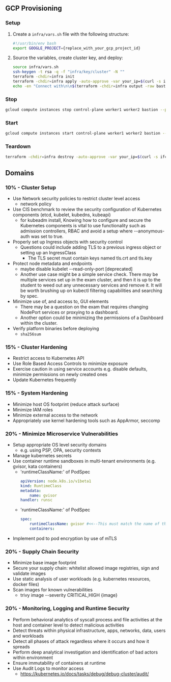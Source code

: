 ## GCP Provisioning

### Setup

1. Create a `infra/vars.sh` file with the following structure:

    ```sh
    #!/usr/bin/env bash
    export GOOGLE_PROJECT={replace_with_your_gcp_project_id}
    ```

2. Source the variables, create cluster key, and deploy:

    ```sh
    source infra/vars.sh
    ssh-keygen -t rsa -q -f "infra/key/cluster" -N ""
    terraform -chdir=infra init
    terraform -chdir=infra apply -auto-approve -var your_ip=$(curl -s ifconfig.me) -var project_id=$GOOGLE_PROJECT -var user=$USER
    echo -en "Connect with\n\n$(terraform -chdir=infra output -raw bastion_ssh_command)\n\n"
    ```

### Stop

```sh
gcloud compute instances stop control-plane worker1 worker2 bastion --project=$GOOGLE_PROJECT --zone=us-central1-a
```

### Start

```sh
gcloud compute instances start control-plane worker1 worker2 bastion --project=$GOOGLE_PROJECT --zone=us-central1-a
```

### Teardown

```sh
terraform -chdir=infra destroy -auto-approve -var your_ip=$(curl -s ifconfig.me) -var project_id=$GOOGLE_PROJECT -var user=$USER
```

## Domains

### 10% - Cluster Setup
- Use Network security policies to restrict cluster level access
    - network policy
- Use CIS benchmark to review the security configuration of Kubernetes components (etcd, kubelet, kubedns, kubeapi)
    - for kubeadm install, Knowing how to configure and secure the Kubernetes components is vital to use functionality such as admission controllers, RBAC and avoid a setup where --anonymous-auth was set to true.
- Properly set up Ingress objects with security control
    - Questions could include adding TLS to a previous ingress object or setting up an IngressClass
        - The TLS secret must contain keys named tls.crt and tls.key
- Protect node metadata and endpoints
    - maybe disable kubelet --read-only-port [deprecated]
    - Another use case might be a simple service check. There may be multiple services set up in the exam cluster, and then it is up to the student to weed out any unnecessary services and remove it. It will be worth brushing up on kubectl filtering capabilities and searching by spec.
- Minimize use of, and access to, GUI elements
    - There may be a question on the exam that requires changing NodePort services or proxying to a dashboard.
    - Another option could be minimizing the permissions of a Dashboard within the cluster.
- Verify platform binaries before deploying
    - `sha256sum`

### 15% - Cluster Hardening
- Restrict access to Kubernetes API
- Use Role Based Access Controls to minimize exposure
- Exercise caution in using service accounts e.g. disable defaults, minimize permissions on newly created ones
- Update Kubernetes frequently

### 15% - System Hardening
- Minimize host OS footprint (reduce attack surface)
- Minimize IAM roles
- Minimize external access to the network
- Appropriately use kernel hardening tools such as AppArmor, seccomp

### 20% - Minimize Microservice Vulnerabilities
- Setup appropriate OS level security domains 
    - e.g. using PSP, OPA, security contexts
- Manage kubernetes secrets
- Use container runtime sandboxes in multi-tenant environments (e.g. gvisor, kata containers)
    - 'runtimeClassName:' of PodSpec
        ```yaml
        apiVersion: node.k8s.io/v1beta1
        kind: RuntimeClass
        metadata:
            name: gvisor
        handler: runsc
        ```
    - 'runtimeClassName:' of PodSpec
        ```yaml
        spec:
            runtimeClassName: gvisor #<<--This must match the name of the runtime above
            containers:
        ```
- Implement pod to pod encryption by use of mTLS

### 20% - Supply Chain Security
- Minimize base image footprint
- Secure your supply chain: whitelist allowed image registries, sign and validate images
- Use static analysis of user workloads (e.g. kubernetes resources, docker files)
- Scan images for known vulnerabilities
    - trivy image --severity CRITICAL,HIGH {image}

### 20% - Monitoring, Logging and Runtime Security
- Perform behavioral analytics of syscall process and file activities at the host and container
 level to detect malicious activities
- Detect threats within physical infrastructure, apps, networks, data, users and workloads
- Detect all phases of attack regardless where it occurs and how it spreads
- Perform deep analytical investigation and identification of bad actors within environment
- Ensure immutability of containers at runtime
- Use Audit Logs to monitor access
    - https://kubernetes.io/docs/tasks/debug/debug-cluster/audit/